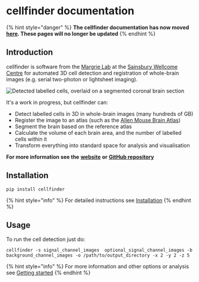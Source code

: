 # cellfinder documentation

{% hint style="danger" %}
**The cellfinder documentation has now moved** [**here**](https://docs.brainglobe.info/cellfinder)**. These pages will no longer be updated**
{% endhint %}

## Introduction

cellfinder is software from the [Margrie Lab](https://www.sainsburywellcome.org/web/groups/margrie-lab) at the [Sainsbury Wellcome Centre](https://www.sainsburywellcome.org/web/) for automated 3D cell detection and registration of whole-brain images \(e.g. serial two-photon or lightsheet imaging\).

![Detected labelled cells, overlaid on a segmented coronal brain section](https://cellfinder.info/images/cells.png)

It's a work in progress, but cellfinder can:

* Detect labelled cells in 3D in whole-brain images \(many hundreds of GB\)
* Register the image to an atlas \(such as the [Allen Mouse Brain Atlas](https://atlas.brain-map.org/atlas?atlas=602630314)\)
* Segment the brain based on the reference atlas
* Calculate the volume of each brain area, and the number of labelled cells within it
* Transform everything into standard space for analysis and visualisation

**For more information see the** [**website**](https://cellfinder.info) **or** [**GitHub repository**](https://github.com/SainsburyWellcomeCentre/cellfinder)

## Installation

```text
pip install cellfinder
```

{% hint style="info" %}
For detailed instructions see [Installation](installation/installation.md)
{% endhint %}

## Usage

To run the cell detection just do: 

```text
cellfinder -s signal_channel_images  optional_signal_channel_images -b background_channel_images -o /path/to/output_directory -x 2 -y 2 -z 5
```

{% hint style="info" %}
For more information and other options or analysis see [Getting started](user-guide/getting-started.md)
{% endhint %}

